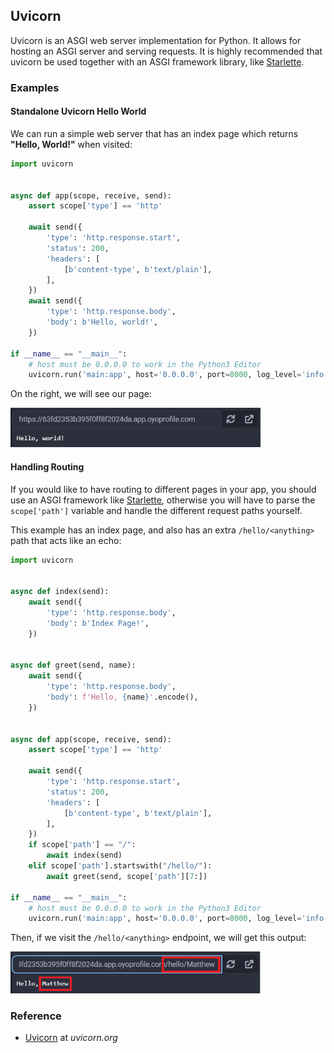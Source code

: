 ## Uvicorn

Uvicorn is an ASGI web server implementation for Python. It allows for hosting an ASGI server and serving requests. It is highly recommended that uvicorn be used together with an ASGI framework library, like [Starlette](../starlette).

### Examples

#### Standalone Uvicorn Hello World

We can run a simple web server that has an index page which returns **"Hello, World!"** when visited:

```python
import uvicorn


async def app(scope, receive, send):
    assert scope['type'] == 'http'

    await send({
        'type': 'http.response.start',
        'status': 200,
        'headers': [
            [b'content-type', b'text/plain'],
        ],
    })
    await send({
        'type': 'http.response.body',
        'body': b'Hello, world!',
    })

if __name__ == "__main__":
    # host must be 0.0.0.0 to work in the Python3 Editor
    uvicorn.run('main:app', host='0.0.0.0', port=8000, log_level='info')
```

On the right, we will see our page:

<img src="../../assets/img/uvicorn-helloworld.png" width="400px"/>

#### Handling Routing

If you would like to have routing to different pages in your app, you should use an ASGI framework like [Starlette](../starlette/), otherwise you will have to parse the `scope['path']` variable and handle the different request paths yourself.

This example has an index page, and also has an extra `/hello/<anything>` path that acts like an echo:

```python
import uvicorn


async def index(send):
    await send({
        'type': 'http.response.body',
        'body': b'Index Page!',
    })


async def greet(send, name):
    await send({
        'type': 'http.response.body',
        'body': f'Hello, {name}'.encode(),
    })


async def app(scope, receive, send):
    assert scope['type'] == 'http'

    await send({
        'type': 'http.response.start',
        'status': 200,
        'headers': [
            [b'content-type', b'text/plain'],
        ],
    })
    if scope['path'] == "/":
        await index(send)
    elif scope['path'].startswith("/hello/"):
        await greet(send, scope['path'][7:])

if __name__ == "__main__":
    # host must be 0.0.0.0 to work in the Python3 Editor
    uvicorn.run('main:app', host='0.0.0.0', port=8000, log_level='info')
```

Then, if we visit the `/hello/<anything>` endpoint, we will get this output:

<img src="../../assets/img/uvicorn-routing.png" width="400px"/>

### Reference

-   [Uvicorn](https://www.uvicorn.org/) at _uvicorn.org_
